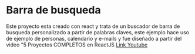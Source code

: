 # Barra de busqueda

Este proyecto esta creado con react y trata de un buscador de barra de busqueda personalizado a partir de palabras claves, este ejemplo hace uso de ejemplo de personas, calendario y e-mails y fue diseñado a partir del video "5 Proyectos COMPLETOS en ReactJS [Link Youtube](https://youtu.be/oT-feDPuJmk "Link Youtube")